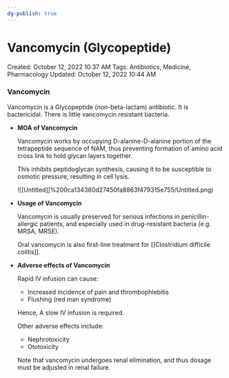 ```yaml
---
dg-publish: true
---
```


# Vancomycin (Glycopeptide)

Created: October 12, 2022 10:37 AM
Tags: Antibiotics, Medicine, Pharmacology
Updated: October 12, 2022 10:44 AM

### Vancomycin

Vancomycin is a Glycopeptide (non-beta-lactam) antibiotic. It is bactericidal. There is little vancomycin resistant bacteria.

- **MOA of Vancomycin**
    
    Vancomycin works by occupying D-alanine-D-alanine portion of the tetrapeptide sequence of NAM, thus preventing formation of amino acid cross link to hold glycan layers together.
    
    This inhibits peptidoglycan synthesis, causing it to be susceptible to osmotic pressure, resulting in cell lysis.
    
    ![[Untitled]]%200ca134380d27450fa8863f479315e755/Untitled.png)
    
- **Usage of Vancomycin**
    
    Vancomycin is usually preserved for serious infections in penicillin-allergic patients, and especially used in drug-resistant bacteria (e.g. MRSA, MRSE).
    
    Oral vancomycin is also first-line treatment for [[Clostridium difficile colitis]].
    
- **Adverse effects of Vancomycin**
    
    Rapid IV infusion can cause:
    
    - Increased incidence of pain and thrombophlebitis
    - Flushing (red man syndrome)
    
    Hence, A slow IV infusion is required.
    
    Other adverse effects include:
    
    - Nephrotoxicity
    - Ototoxicity
    
    Note that vancomycin undergoes renal elimination, and thus dosage must be adjusted in renal failure.